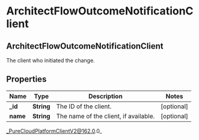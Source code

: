 # ArchitectFlowOutcomeNotificationClient

## ArchitectFlowOutcomeNotificationClient
The client who initiated the change.

## Properties

|Name | Type | Description | Notes|
|------------ | ------------- | ------------- | -------------|
| **_id** | **String** | The ID of the client. | [optional] |
| **name** | **String** | The name of the client, if available. | [optional] |



_PureCloudPlatformClientV2@162.0.0_
